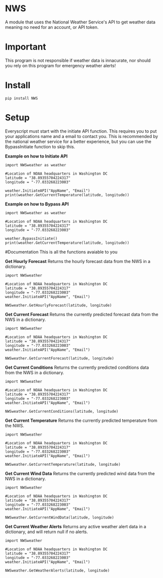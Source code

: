 # NWS
A module that uses the National Weather Service's API to get weather data meaning no need for an account, or API token.

# Important
This program is not responsible if weather data is innacurate, nor should you rely on this program for emergency weather alerts!

# Install
```
pip install NWS
```

# Setup
Everyscript must start with the initiate API function. This requires you to put your applications name and a email to contact you. This is recommended by the national weather service for a better experience, but you can use the BypassInitiate function to skip this.

**Example on how to Initiate API**
```
import NWSweather as weather

#Location of NOAA headquarters in Washington DC
latitude = "38.89355704224317"
longitude = "-77.033268223003"

weather.InitiateAPI("AppName", "Email")
print(weather.GetCurrentTemperature(latitude, longitude))
```

**Example on how to Bypass API**
```
import NWSweather as weather

#Location of NOAA headquarters in Washington DC
latitude = "38.89355704224317"
longitude = "-77.033268223003"

weather.BypassInitiate()
print(weather.GetCurrentTemperature(latitude, longitude))
```

#Documentation
This is all the functions avaiable to you

**Get Hourly Forecast**
Returns the hourly forecast data from the NWS in a dictionary.

```
import NWSweather

#Location of NOAA headquarters in Washington DC
latitude = "38.89355704224317"
longitude = "-77.033268223003"
weather.InitiateAPI("AppName", "Email")

NWSweather.GetHourlyForecast(latitude, longitude)
```

**Get Current Forecast**
Returns the currently predicted forecast data from the NWS in a dictionary.

```
import NWSweather

#Location of NOAA headquarters in Washington DC
latitude = "38.89355704224317"
longitude = "-77.033268223003"
weather.InitiateAPI("AppName", "Email")

NWSweather.GetCurrentForecast(latitude, longitude)
```

**Get Current Conditions**
Returns the currently predicted conditions data from the NWS in a dictionary.

```
import NWSweather

#Location of NOAA headquarters in Washington DC
latitude = "38.89355704224317"
longitude = "-77.033268223003"
weather.InitiateAPI("AppName", "Email")

NWSweather.GetCurrentConditions(latitude, longitude)
```

**Get Current Temperature**
Returns the currently predicted temperature from the NWS.

```
import NWSweather

#Location of NOAA headquarters in Washington DC
latitude = "38.89355704224317"
longitude = "-77.033268223003"
weather.InitiateAPI("AppName", "Email")

NWSweather.GetCurrentTemperature(latitude, longitude)
```

**Get Current Wind Data**
Returns the currently predicted wind data from the NWS in a dictionary.

```
import NWSweather

#Location of NOAA headquarters in Washington DC
latitude = "38.89355704224317"
longitude = "-77.033268223003"
weather.InitiateAPI("AppName", "Email")

NWSweather.GetCurrentWindData(latitude, longitude)
```

**Get Current Weather Alerts**
Returns any active weather alert data in a dictionary, and will return null if no alerts.

```
import NWSweather

#Location of NOAA headquarters in Washington DC
latitude = "38.89355704224317"
longitude = "-77.033268223003"
weather.InitiateAPI("AppName", "Email")

NWSweather.GetWeatherAlerts(latitude, longitude)
```
